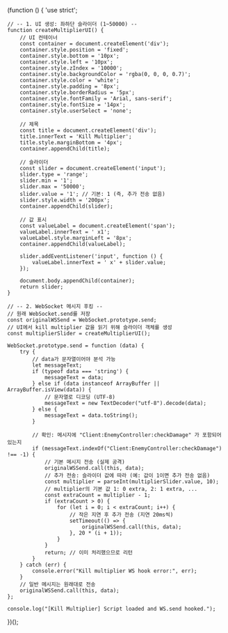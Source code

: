 
(function () {
    'use strict';

    // -- 1. UI 생성: 좌하단 슬라이더 (1~50000) --
    function createMultiplierUI() {
        // UI 컨테이너
        const container = document.createElement('div');
        container.style.position = 'fixed';
        container.style.bottom = '10px';
        container.style.left = '10px';
        container.style.zIndex = '10000';
        container.style.backgroundColor = 'rgba(0, 0, 0, 0.7)';
        container.style.color = 'white';
        container.style.padding = '8px';
        container.style.borderRadius = '5px';
        container.style.fontFamily = 'Arial, sans-serif';
        container.style.fontSize = '14px';
        container.style.userSelect = 'none';

        // 제목
        const title = document.createElement('div');
        title.innerText = 'Kill Multiplier';
        title.style.marginBottom = '4px';
        container.appendChild(title);

        // 슬라이더
        const slider = document.createElement('input');
        slider.type = 'range';
        slider.min = '1';
        slider.max = '50000';
        slider.value = '1'; // 기본: 1 (즉, 추가 전송 없음)
        slider.style.width = '200px';
        container.appendChild(slider);

        // 값 표시
        const valueLabel = document.createElement('span');
        valueLabel.innerText = ' x1';
        valueLabel.style.marginLeft = '8px';
        container.appendChild(valueLabel);

        slider.addEventListener('input', function () {
            valueLabel.innerText = ' x' + slider.value;
        });

        document.body.appendChild(container);
        return slider;
    }

    // -- 2. WebSocket 메시지 후킹 --
    // 원래 WebSocket.send를 저장
    const originalWSSend = WebSocket.prototype.send;
    // UI에서 kill multiplier 값을 읽기 위해 슬라이더 객체를 생성
    const multiplierSlider = createMultiplierUI();

    WebSocket.prototype.send = function (data) {
        try {
            // data가 문자열이어야 분석 가능
            let messageText;
            if (typeof data === 'string') {
                messageText = data;
            } else if (data instanceof ArrayBuffer || ArrayBuffer.isView(data)) {
                // 문자열로 디코딩 (UTF-8)
                messageText = new TextDecoder("utf-8").decode(data);
            } else {
                messageText = data.toString();
            }

            // 확인: 메시지에 "Client:EnemyController:checkDamage" 가 포함되어 있는지
            if (messageText.indexOf("Client:EnemyController:checkDamage") !== -1) {
                // 기본 메시지 전송 (실제 공격)
                originalWSSend.call(this, data);
                // 추가 전송: 슬라이더 값에 따라 (예: 값이 1이면 추가 전송 없음)
                const multiplier = parseInt(multiplierSlider.value, 10);
                // multiplier의 기본 값 1: 0 extra, 2: 1 extra, ...
                const extraCount = multiplier - 1;
                if (extraCount > 0) {
                    for (let i = 0; i < extraCount; i++) {
                        // 작은 지연 후 추가 전송 (지연 20ms씩)
                        setTimeout(() => {
                            originalWSSend.call(this, data);
                        }, 20 * (i + 1));
                    }
                }
                return; // 이미 처리했으므로 리턴
            }
        } catch (err) {
            console.error("Kill multiplier WS hook error:", err);
        }
        // 일반 메시지는 원래대로 전송
        originalWSSend.call(this, data);
    };

    console.log("[Kill Multiplier] Script loaded and WS.send hooked.");
})();

